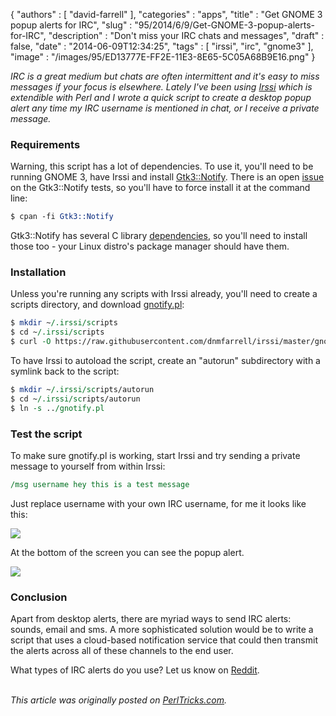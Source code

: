 {
   "authors" : [
      "david-farrell"
   ],
   "categories" : "apps",
   "title" : "Get GNOME 3 popup alerts for IRC",
   "slug" : "95/2014/6/9/Get-GNOME-3-popup-alerts-for-IRC",
   "description" : "Don't miss your IRC chats and messages",
   "draft" : false,
   "date" : "2014-06-09T12:34:25",
   "tags" : [
      "irssi",
      "irc",
      "gnome3"
   ],
   "image" : "/images/95/ED13777E-FF2E-11E3-8E65-5C05A68B9E16.png"
}


*IRC is a great medium but chats are often intermittent and it's easy to miss messages if your focus is elsewhere. Lately I've been using [Irssi](http://irssi.org/) which is extendible with Perl and I wrote a quick script to create a desktop popup alert any time my IRC username is mentioned in chat, or I receive a private message.*

### Requirements

Warning, this script has a lot of dependencies. To use it, you'll need to be running GNOME 3, have Irssi and install [Gtk3::Notify](https://metacpan.org/pod/Gtk3::Notify). There is an open [issue](https://rt.cpan.org/Public/Bug/Display.html?id=96108) on the Gtk3::Notify tests, so you'll have to force install it at the command line:

```perl
$ cpan -fi Gtk3::Notify
```

Gtk3::Notify has several C library [dependencies](https://github.com/dnmfarrell/irssi/blob/master/gnotify.pl#L98), so you'll need to install those too - your Linux distro's package manager should have them.

### Installation

Unless you're running any scripts with Irssi already, you'll need to create a scripts directory, and download [gnotify.pl](https://raw.githubusercontent.com/dnmfarrell/irssi/master/gnotify.pl):

```perl
$ mkdir ~/.irssi/scripts
$ cd ~/.irssi/scripts
$ curl -O https://raw.githubusercontent.com/dnmfarrell/irssi/master/gnotify.pl
```

To have Irssi to autoload the script, create an "autorun" subdirectory with a symlink back to the script:

```perl
$ mkdir ~/.irssi/scripts/autorun
$ cd ~/.irssi/scripts/autorun
$ ln -s ../gnotify.pl
```

### Test the script

To make sure gnotify.pl is working, start Irssi and try sending a private message to yourself from within Irssi:

```perl
/msg username hey this is a test message
```

Just replace username with your own IRC username, for me it looks like this:

![](/images/95/irssi_msg.png)

At the bottom of the screen you can see the popup alert.

![](/images/95/irssi_gnotify.png)

### Conclusion

Apart from desktop alerts, there are myriad ways to send IRC alerts: sounds, email and sms. A more sophisticated solution would be to write a script that uses a cloud-based notification service that could then transmit the alerts across all of these channels to the end user.

What types of IRC alerts do you use? Let us know on [Reddit](http://www.reddit.com/r/perl/comments/27ox3d/get_gnome_3_popup_alerts_for_irc/).

\
*This article was originally posted on [PerlTricks.com](http://perltricks.com).*
